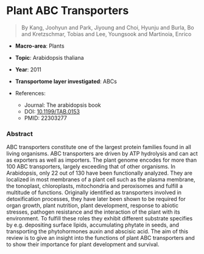 # Plant ABC Transporters

> By Kang, Joohyun and Park, Jiyoung and Choi, Hyunju and Burla, Bo and Kretzschmar, Tobias and Lee, Youngsook and Martinoia, Enrico

- **Macro-area**: Plants
- **Topic**: Arabidopsis thaliana
- **Year**: 2011
- **Transportome layer investigated**: ABCs

- References:
  - Journal: The arabidopsis book
  - DOI: [10.1199/TAB.0153](https://doi.org/10.1199/TAB.0153)
  - PMID: 22303277

### Abstract

ABC transporters constitute one of the largest protein families found in all living organisms. ABC transporters are driven by ATP hydrolysis and can act as exporters as well as importers. The plant genome encodes for more than 100 ABC transporters, largely exceeding that of other organisms. In Arabidopsis, only 22 out of 130 have been functionally analyzed. They are localized in most membranes of a plant cell such as the plasma membrane, the tonoplast, chloroplasts, mitochondria and peroxisomes and fulfill a multitude of functions. Originally identified as transporters involved in detoxification processes, they have later been shown to be required for organ growth, plant nutrition, plant development, response to abiotic stresses, pathogen resistance and the interaction of the plant with its environment. To fulfill these roles they exhibit different substrate specifies by e.g. depositing surface lipids, accumulating phytate in seeds, and transporting the phytohormones auxin and abscisic acid. The aim of this review is to give an insight into the functions of plant ABC transporters and to show their importance for plant development and survival.
